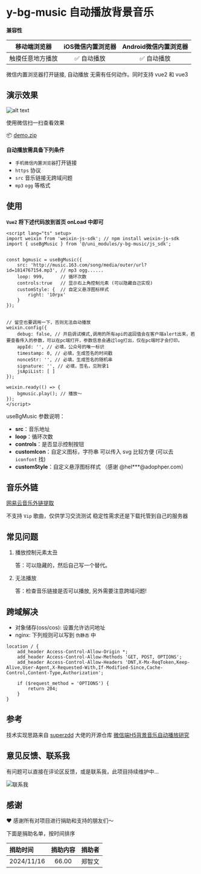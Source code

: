 # y-bg-music 自动播放背景音乐

**兼容性**

| 移动端浏览器 | iOS微信内置浏览器 | Android微信内置浏览器 |
| :---: | :---: | :---: |
| 触摸任意地方播放 | ✅ 自动播放 | ✅ 自动播放 |

微信内置浏览器打开链接, 自动播放  无需有任何动作。同时支持 vue2 和 vue3

## 演示效果

![alt text](https://y-component.edk24.com/static/y-bg-music/demo.png)

使用微信扫一扫查看效果

📦 [demo.zip](https://www.123865.com/s/748ETd-vbssH)

**自动播放需具备下列条件**

- `手机微信内置浏览器`打开链接
- `https` 协议
- `src` 音乐链接无跨域问题
- `mp3` `ogg` 等格式

## 使用

**`Vue2` 将下述代码放到首页 onLoad 中即可**

```vue
<script lang="ts" setup>
import weixin from 'weixin-js-sdk'; // npm install weixin-js-sdk
import { useBgMusic } from '@/uni_modules/y-bg-music/js_sdk';


const bgmusic = useBgMusic({
    src: 'http://music.163.com/song/media/outer/url?id=1814767154.mp3', // mp3 ogg......
    loop: 999,      // 循环次数
    controls:true   // 显示右上角控制元素 (可以隐藏自己实现)
    customStyle: {  // 自定义悬浮图标样式
        right: '10rpx'
    }
});


// 留空也要调用一下，否则无法自动播放
weixin.config({
    debug: false, // 开启调试模式,调用的所有api的返回值会在客户端alert出来，若要查看传入的参数，可以在pc端打开，参数信息会通过log打出，仅在pc端时才会打印。
    appId: '', // 必填，公众号的唯一标识
    timestamp: 0, // 必填，生成签名的时间戳
    nonceStr: '', // 必填，生成签名的随机串
    signature: '', // 必填，签名，见附录1
    jsApiList: [ ]
});

weixin.ready(() => {
    bgmusic.play(); // 播放～
});
</script>
```

useBgMusic 参数说明：

- **src**：音乐地址
- **loop**：循环次数
- **controls**：是否显示控制按钮
- **customIcon**：自定义图标，字符串  可以传入 svg 比较方便 (可以去 `iconfont` 找)
- **customStyle**：自定义悬浮图标样式 （感谢 @hel***@adophper.com）

## 音乐外链

[网易云音乐外链提取](https://doc.edk24.com/music163/)

不支持 `Vip` 歌曲，仅供学习交流测试 稳定性需求还是下载托管到自己的服务器

## 常见问题

1. 播放控制元素太丑

    答：可以隐藏的，然后自己写一个替代。

2. 无法播放

    答：检查音乐链接是否可以播放, 另外需要注意跨域问题!

## 跨域解决

- 对象储存(oss/cos): 设置允许访问地址
- nginx: 下列规则可以写到 `伪静态` 中

```nginx
location / {  
    add_header Access-Control-Allow-Origin *;
    add_header Access-Control-Allow-Methods 'GET, POST, OPTIONS';
    add_header Access-Control-Allow-Headers 'DNT,X-Mx-ReqToken,Keep-Alive,User-Agent,X-Requested-With,If-Modified-Since,Cache-Control,Content-Type,Authorization';

    if ($request_method = 'OPTIONS') {
        return 204;
    }
}
```

## 参考

技术实现思路来自 [superzdd](https://github.com/superzdd) 大佬的开源仓库 [微信端H5背景音乐自动播放研究](https://github.com/superzdd/wechat-h5-backgound-music-survey)

## 意见反馈、联系我

有问题可以直接在评论区反馈，或是联系我，此项目持续维护中...

![联系我](https://y-component.edk24.com/static/contact.png)

## 感谢

❤️ 感谢所有对项目进行捐助和支持的朋友们～

下面是捐助名单，按时间排序

| 捐助时间 | 捐助内容 | 捐助者 |
| :--- | :---: | :--- |
| 2024/11/16 |  66.00 | 郑智文 |
